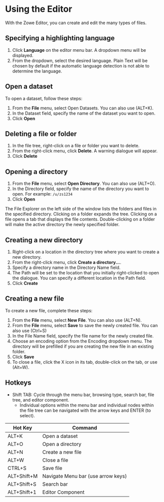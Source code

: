 # Using the Editor

With the Zowe Editor, you can create and edit the many types of files.

## Specifying a highlighting language

1. Click **Language** on the editor menu bar. A dropdown menu will be displayed.
2. From the dropdown, select the desired language. Plain Text will be chosen by default if the automatic language detection is not able to determine the language. 

## Open a dataset

To open a dataset, follow these steps:

1. From the **File** menu, select Open Datasets. You can also use (ALT+K).
2. In the Dataset field, specify the name of the dataset you want to open. 
3. Click **Open** 

## Deleting a file or folder

1. In the file tree, right-click on a file or folder you want to delete.
2. From the right-click menu, click **Delete**. A warning dialogue will appear. 
3. Click **Delete** 

## Opening a directory

1. From the **File** menu, select **Open Directory**. You can also use (ALT+O).
2. In the Directory field, specify the name of the directory you want to open. For example: `/u/zs1234`
3. Click **Open**

The File Explorer on the left side of the window lists the folders and files in the specified directory. Clicking on a folder expands the tree. Clicking on a file opens a tab that displays the file contents. Double-clicking on a folder will make the active directory the newly specified folder. 

## Creating a new directory

1. Right-click on a location in the directory tree where you want to create a new directory.
2. From the right-click menu, click **Create a directory...**.
3. Specify a directory name in the Directory Name field. 
4. The Path will be set to the location that you initially right-clicked to open the dialogue. You can specify a different location in the Path field. 
5. Click **Create**    

## Creating a new file

To create a new file, complete these steps:

1. From the **File** menu, select **New File**. You can also use (ALT+N).
2. From the **File** menu, select **Save** to save the newly created file. You can also use (Ctrl+S)
3. In the File Name field, specify the file name for the newly created file.
4. Choose an encoding option from the Encoding dropdown menu. The directory will be prefilled if you are creating the new file in an existing folder.
5. Click **Save**
6. To close a file, click the X icon in its tab, double-click on the tab, or use (Alt+W).   

## Hotkeys

- Shift TAB: Cycle through the menu bar, browsing type, search bar, file tree, and editor component.  
    - Individual options within the menu bar and individual nodes within the file tree can be navigated with the arrow keys and ENTER (to select).

|Hot Key|Command|
|---	|---	|
|ALT+K  |Open a dataset |
|ALT+O  |Open a directory |
|ALT+N  |Create a new file |
|ALT+W   	|Close a file |
|CTRL+S |Save file |
|ALT+Shift+M |Navigate Menu bar (use arrow keys) |
|ALT+Shift+S   	|Search bar |
|ALT+Shift+1   	|Editor Component |
